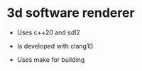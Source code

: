 # 3d software renderer

* Uses c++20 and sdl2
* Is developed with clang10

* Uses make for building
